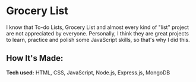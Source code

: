 # Grocery List
I know that To-do Lists, Grocery List and almost every kind of "list" project are not appreciated by everyone. Personally, I think they are great projects to learn, practice and polish some JavaScript skills, so that's why I did this.

## How It's Made:

**Tech used:** HTML, CSS, JavaScript, Node.js, Express.js, MongoDB
